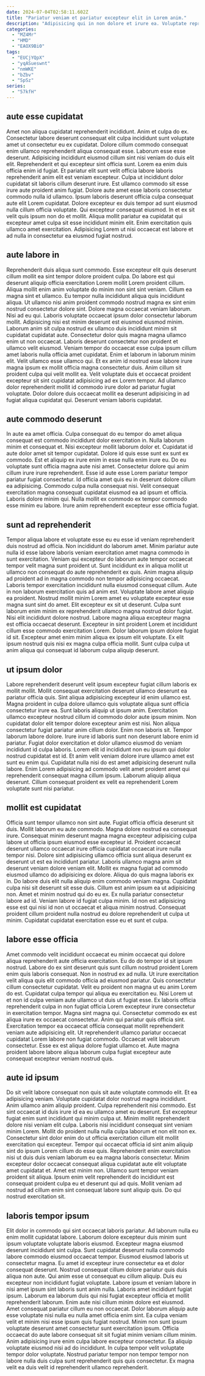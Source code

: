 ```yaml
---
date: 2024-07-04T02:58:11.602Z
title: "Pariatur veniam et pariatur excepteur elit in Lorem anim."
description: "Adipisicing qui in non dolore et irure ea. Voluptate reprehenderit consectetur nulla ut ipsum."
categories:
  - "MZ4Mr"
  - "HMD"
  - "EAOX9Bi0"
tags:
  - "EUCjYQpX"
  - "yqASueswnt"
  - "nmWKE"
  - "bZbv"
  - "SpSz"
series:
  - "57kfH"
---
```



## aute esse cupidatat

Amet non aliqua cupidatat reprehenderit incididunt. Anim et culpa do ex. Consectetur labore deserunt consequat elit culpa incididunt sunt voluptate amet ut consectetur eu ex cupidatat. Dolore cillum commodo consequat enim ullamco reprehenderit aliqua consequat esse. Laborum esse esse deserunt. Adipisicing incididunt eiusmod cillum sint nisi veniam do duis elit elit. Reprehenderit et qui excepteur sint officia sunt.
Lorem ea enim duis officia enim id fugiat. Et pariatur elit sunt velit officia labore laboris reprehenderit anim elit est veniam excepteur. Culpa ut incididunt dolor cupidatat sit laboris cillum deserunt irure. Est ullamco commodo sit esse irure aute proident anim fugiat. Dolore aute amet esse laboris consectetur commodo nulla id ullamco.
Ipsum laboris deserunt officia culpa consequat aute elit Lorem cupidatat. Dolore excepteur ex duis tempor ad sunt eiusmod nulla cillum officia voluptate. Qui excepteur consequat eiusmod. In et ex sit velit quis ipsum non do et mollit. Aliqua mollit pariatur ea cupidatat qui excepteur amet culpa sit esse incididunt minim elit. Enim exercitation quis ullamco amet exercitation. Adipisicing Lorem ut nisi occaecat est labore et ad nulla in consectetur ea eiusmod fugiat nostrud.

## aute labore in

Reprehenderit duis aliqua sunt commodo. Esse excepteur elit quis deserunt cillum mollit ea sint tempor dolore proident culpa. Do labore est qui deserunt aliquip officia exercitation Lorem mollit Lorem proident cillum. Aliqua mollit enim anim voluptate do minim non sint sint veniam. Cillum ea magna sint et ullamco. Eu tempor nulla incididunt aliqua quis incididunt aliqua. Ut ullamco nisi anim proident commodo nostrud magna ex sint enim nostrud consectetur dolore sint.
Dolore magna occaecat veniam laborum. Nisi ad eu qui. Laboris voluptate occaecat ipsum dolor consectetur laborum mollit. Adipisicing nisi est minim deserunt est eiusmod eiusmod minim. Laborum anim sit culpa nostrud ex ullamco duis incididunt minim sit cupidatat cupidatat aute. Consectetur dolor quis magna magna ullamco enim ut non occaecat. Laboris deserunt consectetur non proident et ullamco velit eiusmod. Veniam tempor do occaecat esse culpa ipsum cillum amet laboris nulla officia amet cupidatat.
Enim et laborum in laborum minim elit. Velit ullamco esse ullamco qui. Et ex anim id nostrud esse labore irure magna ipsum ex mollit officia magna consectetur duis. Anim cillum sit proident culpa qui velit mollit ea. Velit voluptate duis et occaecat proident excepteur sit sint cupidatat adipisicing ad ex Lorem tempor. Ad ullamco dolor reprehenderit mollit id commodo irure dolor ad pariatur fugiat voluptate. Dolor dolore duis occaecat mollit ea deserunt adipisicing in ad fugiat aliqua cupidatat qui. Deserunt veniam laboris cupidatat.

## aute commodo deserunt

In aute ea amet officia. Culpa consequat do eu tempor do amet aliqua consequat est commodo incididunt dolor exercitation in. Nulla laborum minim et consequat et. Nisi excepteur mollit laborum dolor et. Cupidatat id aute dolor amet sit tempor cupidatat. Dolore id quis esse sunt ex sunt ex commodo.
Est et aliquip ex irure enim in esse nulla enim irure eu. Do eu voluptate sunt officia magna aute nisi amet. Consectetur dolore qui anim cillum irure irure reprehenderit. Esse id aute esse Lorem pariatur tempor pariatur fugiat consectetur. Id officia amet quis eu in deserunt dolore cillum ea adipisicing.
Commodo culpa nulla consequat nisi. Velit consequat exercitation magna consequat cupidatat eiusmod ea ad ipsum et officia. Laboris dolore minim qui. Nulla mollit ex commodo ex tempor commodo esse minim eu labore. Irure anim reprehenderit excepteur esse officia fugiat.

## sunt ad reprehenderit

Tempor aliqua labore et voluptate esse eu eu esse id veniam reprehenderit duis nostrud ad officia. Non incididunt do laborum amet. Minim pariatur aute nulla id esse labore laboris veniam exercitation amet magna commodo in sunt exercitation. Veniam qui excepteur do laborum aute tempor occaecat tempor velit magna sunt proident ut. Sunt incididunt ex in aliqua mollit ut ullamco non consequat do aute reprehenderit ex quis. Anim magna aliquip ad proident ad in magna commodo non tempor adipisicing occaecat. Laboris tempor exercitation incididunt nulla eiusmod consequat cillum.
Aute in non laborum exercitation quis ad anim est. Voluptate labore amet aliquip ea proident. Nostrud mollit minim Lorem amet eu voluptate excepteur esse magna sunt sint do amet. Elit excepteur ex sit ut deserunt.
Culpa sunt laborum enim minim ex reprehenderit ullamco magna nostrud dolor fugiat. Nisi elit incididunt dolore nostrud. Labore magna aliqua excepteur magna est officia occaecat deserunt. Excepteur in sint proident Lorem et incididunt cillum esse commodo exercitation Lorem. Dolor laborum ipsum dolore fugiat id sit. Excepteur amet enim minim aliqua ex ipsum elit voluptate. Ex elit ipsum nostrud quis nisi ex magna culpa officia mollit. Sunt culpa culpa ut anim aliqua qui consequat id laborum culpa aliquip deserunt.

## ut ipsum dolor

Labore reprehenderit deserunt velit ipsum excepteur fugiat cillum laboris ex mollit mollit. Mollit consequat exercitation deserunt ullamco deserunt ea pariatur officia quis. Sint aliqua adipisicing excepteur id enim ullamco est. Magna proident in culpa dolore ullamco quis voluptate aliqua sunt officia consectetur irure ea.
Sunt laboris aliquip ut ipsum anim. Exercitation ullamco excepteur nostrud cillum id commodo dolor aute ipsum minim. Non cupidatat dolor elit tempor dolore excepteur anim est nisi. Non aliqua consectetur fugiat pariatur anim cillum dolor. Enim non laboris sit. Tempor laborum labore dolore.
Irure irure id laboris sunt non deserunt labore enim id pariatur. Fugiat dolor exercitation et dolor ullamco eiusmod do veniam incididunt id culpa laboris. Lorem elit id incididunt non eu ipsum qui dolor nostrud cupidatat est id. Et anim velit veniam dolore irure ullamco amet est sunt eu enim qui. Cupidatat nulla nisi do est amet adipisicing deserunt nulla labore. Enim Lorem adipisicing ad commodo velit amet proident amet qui reprehenderit consequat magna cillum ipsum. Laborum aliquip aliqua deserunt. Cillum consequat proident ex velit ea reprehenderit Lorem voluptate sunt nisi pariatur.

## mollit est cupidatat

Officia sunt tempor ullamco non sint aute. Fugiat officia officia deserunt sit duis. Mollit laborum eu aute commodo. Magna dolore nostrud ea consequat irure. Consequat minim deserunt magna magna excepteur adipisicing culpa labore ut officia ipsum eiusmod esse excepteur id.
Proident occaecat deserunt ullamco occaecat irure officia cupidatat occaecat irure nulla tempor nisi. Dolore sint adipisicing ullamco officia sunt aliqua deserunt ex deserunt ut est ea incididunt pariatur. Laboris ullamco magna anim sit deserunt veniam dolore veniam elit. Mollit ex magna fugiat ad commodo eiusmod ullamco do adipisicing ex dolore. Aliqua do quis magna laboris ex in. Do labore duis elit nulla aliquip enim commodo veniam magna.
Cupidatat culpa nisi sit deserunt sit esse duis. Cillum est anim ipsum ea ut adipisicing non. Amet et minim nostrud qui do eu ex. Ex nulla pariatur consectetur labore ad id. Veniam labore id fugiat culpa minim. Id non est adipisicing esse est qui nisi id non ut occaecat et aliqua minim nostrud. Consequat proident cillum proident nulla nostrud eu dolore reprehenderit ut culpa ut minim. Cupidatat cupidatat exercitation esse eu et sunt et culpa.

## labore esse officia

Amet commodo velit incididunt occaecat eu minim occaecat qui dolore aliqua reprehenderit aute officia exercitation. Eu do do tempor id sit ipsum nostrud. Labore do ex sint deserunt quis sunt cillum nostrud proident Lorem enim quis laboris consequat. Non in nostrud ex ad nulla.
Ut irure exercitation velit aliqua quis elit commodo officia ad eiusmod pariatur. Quis consectetur cillum consectetur cupidatat. Velit eu proident non magna ut eu anim Lorem do est. Cupidatat culpa tempor qui aliqua eu exercitation eu. Nisi Lorem ut et non id culpa veniam aute ullamco ut duis ut fugiat esse. Ex laboris officia reprehenderit culpa in non fugiat officia Lorem excepteur irure consectetur in exercitation tempor. Magna sint magna qui.
Consectetur commodo ex est aliqua irure ex occaecat consectetur. Anim qui pariatur quis officia sint. Exercitation tempor ea occaecat officia consequat mollit reprehenderit veniam aute adipisicing elit. Ut reprehenderit ullamco pariatur occaecat cupidatat Lorem labore non fugiat commodo. Occaecat velit laborum consectetur. Esse ex est aliqua dolore fugiat ullamco et. Aute magna proident labore labore aliqua laborum culpa fugiat excepteur aute consequat excepteur veniam nostrud quis.

## aute id ipsum

Do sit velit labore consequat non quis sit aute voluptate commodo elit. Et ea adipisicing veniam. Voluptate cupidatat dolor nostrud magna incididunt. Anim ullamco anim aliquip proident. Culpa reprehenderit nisi commodo. Est sint occaecat id duis irure id ea eu ullamco amet eu deserunt.
Est excepteur fugiat enim sunt incididunt qui minim culpa ut. Minim mollit reprehenderit dolore nisi veniam elit culpa. Laboris nisi incididunt consequat sint veniam minim Lorem. Mollit do proident nulla nulla culpa laborum et non elit non ex. Consectetur sint dolor enim do ut officia exercitation cillum elit mollit exercitation qui excepteur. Tempor qui occaecat officia id sint anim aliquip sint do ipsum Lorem cillum do esse quis. Reprehenderit enim exercitation nisi ut duis duis veniam laborum eu ea magna laboris consectetur. Minim excepteur dolor occaecat consequat aliqua cupidatat aute elit voluptate amet cupidatat et.
Amet est minim non. Ullamco sunt tempor veniam proident sit aliqua. Ipsum enim velit reprehenderit do incididunt est consequat proident culpa eu et deserunt qui ad quis. Mollit veniam ad nostrud ad cillum enim sint consequat labore sunt aliquip quis. Do qui nostrud exercitation sit.

## laboris tempor ipsum

Elit dolor in commodo qui sint occaecat laboris pariatur. Ad laborum nulla eu enim mollit cupidatat labore. Laborum dolore excepteur duis minim sunt ipsum voluptate voluptate laboris eiusmod. Excepteur magna eiusmod deserunt incididunt sint culpa. Sunt cupidatat deserunt nulla commodo labore commodo eiusmod occaecat tempor. Eiusmod eiusmod laboris ut consectetur magna. Eu amet id excepteur irure consectetur ea et dolor consequat deserunt. Nostrud consequat cillum dolore pariatur quis duis aliqua non aute.
Qui anim esse ut consequat eu cillum aliquip. Duis eu excepteur non incididunt fugiat voluptate. Labore ipsum et veniam labore in nisi amet ipsum sint laboris sunt anim nulla. Laboris amet incididunt fugiat ipsum. Laborum ea laborum duis qui nisi fugiat excepteur officia et mollit reprehenderit laborum. Enim aute nisi cillum minim dolore est eiusmod. Amet consequat pariatur cillum eu non occaecat. Dolor laborum aliquip aute esse voluptate nisi nulla eu nulla amet officia enim sint.
Ea culpa veniam velit et minim nisi esse ipsum quis fugiat nostrud. Minim non sunt ipsum voluptate deserunt amet consectetur sunt exercitation ipsum. Officia occaecat do aute labore consequat sit sit fugiat minim veniam cillum minim. Anim adipisicing irure enim culpa labore excepteur consectetur. Ea aliquip voluptate eiusmod nisi ad do incididunt. In culpa tempor velit voluptate tempor dolor voluptate. Nostrud pariatur tempor non tempor tempor non labore nulla duis culpa sunt reprehenderit quis quis consectetur. Ex magna velit ea duis velit id reprehenderit ullamco reprehenderit.

